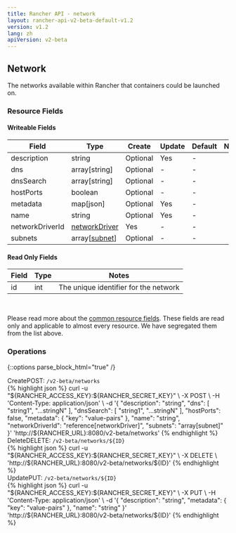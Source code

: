 ```yaml
---
title: Rancher API - network
layout: rancher-api-v2-beta-default-v1.2
version: v1.2
lang: zh
apiVersion: v2-beta
---
```


## Network

The networks available within Rancher that containers could be launched on.

### Resource Fields

#### Writeable Fields

Field | Type | Create | Update | Default | Notes
---|---|---|---|---|---
description | string | Optional | Yes | - | 
dns | array[string] | Optional | - | - | 
dnsSearch | array[string] | Optional | - | - | 
hostPorts | boolean | Optional | - | - | 
metadata | map[json] | Optional | Yes | - | 
name | string | Optional | Yes | - | 
networkDriverId | [networkDriver]({{site.baseurl}}/rancher/{{page.version}}/{{page.lang}}/api/{{page.apiVersion}}/api-resources/networkDriver/) | Yes | - | - | 
subnets | array[[subnet]({{site.baseurl}}/rancher/{{page.version}}/{{page.lang}}/api/{{page.apiVersion}}/api-resources/subnet/)] | Optional | - | - | 


#### Read Only Fields

Field | Type   | Notes
---|---|---
id | int  | The unique identifier for the network


<br>

Please read more about the [common resource fields]({{site.baseurl}}/rancher/{{page.version}}/{{page.lang}}/api/{{page.apiVersion}}/common/). These fields are read only and applicable to almost every resource. We have segregated them from the list above.

### Operations
{::options parse_block_html="true" /}
<a id="create"></a>
<div class="action"><span class="header">Create<span class="headerright">POST:  <code>/v2-beta/networks</code></span></span>
<div class="action-contents"> {% highlight json %}
curl -u "${RANCHER_ACCESS_KEY}:${RANCHER_SECRET_KEY}" \
-X POST \
-H 'Content-Type: application/json' \
-d '{
	"description": "string",
	"dns": [
		"string1",
		"...stringN"
	],
	"dnsSearch": [
		"string1",
		"...stringN"
	],
	"hostPorts": false,
	"metadata": {
		"key": "value-pairs"
	},
	"name": "string",
	"networkDriverId": "reference[networkDriver]",
	"subnets": "array[subnet]"
}' 'http://${RANCHER_URL}:8080/v2-beta/networks'
{% endhighlight %}
</div></div>
<a id="delete"></a>
<div class="action"><span class="header">Delete<span class="headerright">DELETE:  <code>/v2-beta/networks/${ID}</code></span></span>
<div class="action-contents"> {% highlight json %}
curl -u "${RANCHER_ACCESS_KEY}:${RANCHER_SECRET_KEY}" \
-X DELETE \
'http://${RANCHER_URL}:8080/v2-beta/networks/${ID}'
{% endhighlight %}
</div></div>
<a id="update"></a>
<div class="action"><span class="header">Update<span class="headerright">PUT:  <code>/v2-beta/networks/${ID}</code></span></span>
<div class="action-contents"> {% highlight json %}
curl -u "${RANCHER_ACCESS_KEY}:${RANCHER_SECRET_KEY}" \
-X PUT \
-H 'Content-Type: application/json' \
-d '{
	"description": "string",
	"metadata": {
		"key": "value-pairs"
	},
	"name": "string"
}' 'http://${RANCHER_URL}:8080/v2-beta/networks/${ID}'
{% endhighlight %}
</div></div>



